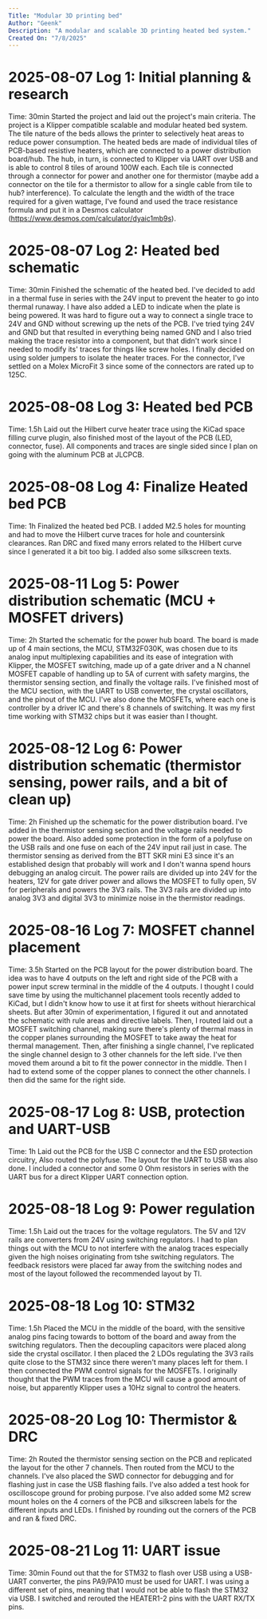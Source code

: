 ```yaml
---
Title: "Modular 3D printing bed"
Author: "Geenk"
Description: "A modular and scalable 3D printing heated bed system."
Created On: "7/8/2025"
---
```


# 2025-08-07 Log 1: Initial planning & research
Time: 30min
Started the project and laid out the project's main criteria. The project is a Klipper compatible scalable and modular heated bed system. The tile nature of the beds allows the printer to selectively heat areas to reduce power consumption. The heated beds are made of individual tiles of PCB-based resistive heaters, which are connected to a power distribution board/hub. The hub, in turn, is connected to Klipper via UART over USB and is able to control 8 tiles of around 100W each. Each tile is connected through a connector for power and another one for thermistor (maybe add a connector on the tile for a thermistor to allow for a single cable from tile to hub? interference). To calculate the length and the width of the trace required for a given wattage, I've found and used the trace resistance formula and put it in a Desmos calculator (https://www.desmos.com/calculator/dyaic1mb9s). 

# 2025-08-07 Log 2: Heated bed schematic
Time: 30min
Finished the schematic of the heated bed. I've decided to add in a thermal fuse in series with the 24V input to prevent the heater to go into thermal runaway. I have also added a LED to indicate when the plate is being powered. It was hard to figure out a way to connect a single trace to 24V and GND without screwing up the nets  of the PCB. I've tried tying 24V and GND but that resulted in everything being named GND and I also tried making the trace resistor into a component, but that didn't work since I needed to modify its' traces for things like screw holes. I finally decided on using solder jumpers to isolate the heater traces. For the connector, I've settled on a Molex MicroFit 3 since some of the connectors are rated up to 125C.  

# 2025-08-08 Log 3: Heated bed PCB
Time: 1.5h
Laid out the Hilbert curve heater trace using the KiCad space filling curve plugin, also finished most of the layout of the PCB (LED, connector, fuse). All components and traces are single sided since I plan on going with the aluminum PCB at JLCPCB.

# 2025-08-08 Log 4: Finalize Heated bed PCB
Time: 1h
Finalized the heated bed PCB. I added M2.5 holes for mounting and had to move the Hilbert curve traces for hole and countersink clearances. Ran DRC and fixed many errors related to the Hilbert curve since I generated it a bit too big. I added also some silkscreen texts.

# 2025-08-11 Log 5: Power distribution schematic (MCU + MOSFET drivers)
Time: 2h
Started the schematic for the power hub board. The board is made up of 4 main sections, the MCU, STM32F030K, was chosen due to its analog input multiplexing capabilities and its ease of integration with Klipper, the MOSFET switching, made up of a gate driver and a N channel MOSFET capable of handling up to 5A of current with safety margins, the thermistor sensing section, and finally the voltage rails. I've finished most of the MCU section, with the UART to USB converter, the crystal oscillators, and the pinout of the MCU. I've also done the MOSFETs, where each one is controller by a driver IC and there's 8 channels of switching. It was my first time working with STM32 chips but it was easier than I thought. 

# 2025-08-12 Log 6: Power distribution schematic (thermistor sensing, power rails, and a bit of clean up)
Time: 2h
Finished up the schematic for the power distribution board. I've added in the thermistor sensing section and the voltage rails needed to power the board. Also added some protection in the form of a polyfuse on the USB rails and one fuse on each of the 24V input rail just in case. The thermistor sensing as derived from the BTT SKR mini E3 since it's an established design that  probably will work and I don't wanna spend hours debugging an analog circuit. The power rails are divided up into 24V for the heaters, 12V for gate driver power and allows the MOSFET to fully open, 5V for peripherals and powers the 3V3 rails. The 3V3 rails are divided up into analog 3V3 and digital 3V3 to minimize noise in the thermistor readings. 

# 2025-08-16 Log 7: MOSFET channel placement
Time: 3.5h
Started on the PCB layout for the power distribution board. The idea was to have 4 outputs on the left and right side of the PCB with a power input screw terminal in the middle of the 4 outputs. I thought I could save time by using the multichannel placement tools recently added to KiCad, but I didn't know how to use it at first for sheets without hierarchical sheets. But after 30min of experimentation, I figured it out and annotated the schematic with rule areas and directive labels. Then, I routed laid out a MOSFET switching channel, making sure there's plenty of thermal mass in the copper planes surrounding the MOSFET to take away the heat for thermal management. Then, after finishing a single channel, I've replicated the single channel design to 3 other channels for the left side. I've then moved them around a bit to fit the power connector in the middle. Then I had to extend some of the copper planes to connect the other channels. I then did the same for the right side. 

# 2025-08-17 Log 8: USB, protection and UART-USB
Time: 1h
Laid out the PCB for the USB C connector and the ESD protection circuitry, Also routed the polyfuse. The layout for the UART to USB was also done. I included a connector and some 0 Ohm resistors in series with the UART bus for a direct Klipper UART connection option.

# 2025-08-18 Log 9: Power regulation
Time: 1.5h
Laid out the traces for the voltage regulators. The 5V and 12V rails are converters from 24V using switching regulators. I had to plan things out with the MCU to not interfere with the analog traces especially given the high noises originating from tshe switching regulators. The feedback resistors were placed far away from the switching nodes and most of the layout followed the recommended layout by TI. 

# 2025-08-18 Log 10: STM32
Time: 1.5h
Placed the MCU in the middle of the board, with the sensitive analog pins facing towards to bottom of the board and away from the switching regulators. Then the decoupling capacitors were placed along side the crystal oscillator. I then placed the 2 LDOs regulating the 3V3 rails quite close to the STM32 since there weren't many places left for them. I then connected the PWM control signals for the MOSFETs. I originally thought that the PWM traces from the MCU will cause a good amount of noise, but apparently Klipper uses a 10Hz signal to control the heaters. 

# 2025-08-20 Log 10: Thermistor & DRC
Time: 2h 
Routed the thermistor sensing section on the PCB and replicated the layout for the other 7 channels. Then routed from the MCU to the channels. I've also placed the SWD connector for debugging and for flashing just in case the USB flashing fails. I've also added a test hook for oscilloscope ground for probing purpose. I've also added some M2 screw mount holes on the 4 corners of the PCB and silkscreen labels for the different inputs and LEDs. I finished by rounding out the corners of the PCB and ran & fixed DRC.

# 2025-08-21 Log 11: UART issue
Time: 30min
Found out that the for STM32 to flash over USB using a USB-UART converter, the pins PA9/PA10 must be used for UART. I was using a different set of pins, meaning that I would not be able to flash the STM32 via USB. I switched and rerouted the HEATER1-2 pins with the UART RX/TX pins. 

